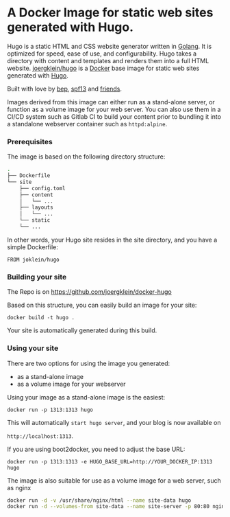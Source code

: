 # A Docker Image for static web sites generated with Hugo.

Hugo is a static HTML and CSS website generator written in [Golang][1]. It is
optimized for speed, ease of use, and configurability. Hugo takes a directory
with content and templates and renders them into a full HTML website.
[joergklein/hugo][2] is a [Docker][3] base image for static web sites generated
with [Hugo][4].

Built with love by [bep][5], [spf13][6] and [friends][7].

[1]: https://golang.org
[2]: https://hub.docker.com/r/joergklein/hugo
[3]: https://docker.com
[4]: https://gohugo.io
[5]: https://github.com/bep
[6]: http://spf13.com
[7]: https://github.com/gohugoio/hugo/graphs/contributors

Images derived from this image can either run as a stand-alone server, or
function as a volume image for your web server. You can also use them in a CI/CD
system such as Gitlab CI to build your content prior to bundling it into a
standalone webserver container such as `httpd:alpine`.

### Prerequisites

The image is based on the following directory structure:

```bash
.
├── Dockerfile
└── site
    ├── config.toml
    ├── content
    │   └── ...
    ├── layouts
    │   └── ...
    └── static
    └── ...
```

In other words, your Hugo site resides in the site directory, and you have a
simple Dockerfile:

`FROM joklein/hugo`

### Building your site

The Repo is on https://github.com/joergklein/docker-hugo

Based on this structure, you can easily build an image for your site:

`docker build -t hugo .`

Your site is automatically generated during this build.

### Using your site

There are two options for using the image you generated:

- as a stand-alone image
- as a volume image for your webserver

Using your image as a stand-alone image is the easiest:

`docker run -p 1313:1313 hugo`

This will automatically `start hugo server`, and your blog is now available on

`http://localhost:1313`.

If you are using boot2docker, you need to adjust the base URL:

`docker run -p 1313:1313 -e HUGO_BASE_URL=http://YOUR_DOCKER_IP:1313 hugo`

The image is also suitable for use as a volume image for a web server, such as nginx

```bash
docker run -d -v /usr/share/nginx/html --name site-data hugo
docker run -d --volumes-from site-data --name site-server -p 80:80 nginx
```
